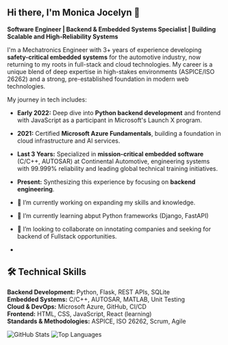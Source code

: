 ## Hi there, I'm Monica Jocelyn 👋 

**Software Engineer | Backend & Embedded Systems Specialist | Building Scalable and High-Reliability Systems**

I'm a Mechatronics Engineer with 3+ years of experience developing **safety-critical embedded systems** for the automotive industry, now returning to my roots in full-stack and cloud technologies.
My career is a unique blend of deep expertise in high-stakes environments (ASPICE/ISO 26262) and a strong, pre-established foundation in modern web technologies.

My journey in tech includes:
- **Early 2022:** Deep dive into **Python backend development** and frontend with JavaScript as a participant in Microsoft's Launch X program.
- **2021:** Certified **Microsoft Azure Fundamentals**, building a foundation in cloud infrastructure and AI services.
- **Last 3 Years:** Specialized in **mission-critical embedded software** (C/C++, AUTOSAR) at Continental Automotive, engineering systems with 99.999% reliability and leading global technical training initiatives.
- **Present:** Synthesizing this experience by focusing on **backend engineering**.

- 🔭 I’m currently working on expanding my skills and knowledge.
- 🌱 I’m currently learning abput Python frameworks (Django, FastAPI)
- 👯 I’m looking to collaborate on innotating companies and seeking for backend of Fullstack opportunities.
- 
## 🛠️ Technical Skills

**Backend Development:** Python, Flask, REST APIs, SQLite  
**Embedded Systems:** C/C++, AUTOSAR, MATLAB, Unit Testing  
**Cloud & DevOps:** Microsoft Azure, GitHub, CI/CD  
**Frontend:** HTML, CSS, JavaScript, React (learning)  
**Standards & Methodologies:** ASPICE, ISO 26262, Scrum, Agile

![GitHub Stats](https://github-readme-stats.vercel.app/api?username=TorresTorresMJ&show_icons=true&theme=radical)
![Top Languages](https://github-readme-stats.vercel.app/api/top-langs/?username=TorresTorresMJ&layout=compact&theme=radical)
